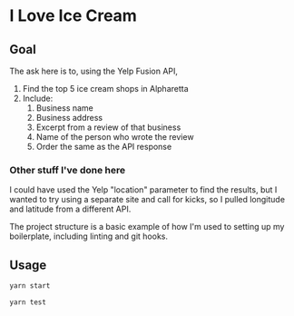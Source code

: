 # I Love Ice Cream

## Goal

The ask here is to, using the Yelp Fusion API,

1. Find the top 5 ice cream shops in Alpharetta
2. Include:
   1. Business name
   2. Business address
   3. Excerpt from a review of that business
   4. Name of the person who wrote the review
   5. Order the same as the API response

### Other stuff I've done here

I could have used the Yelp "location" parameter to find the results, but I wanted to try using a separate site and call for kicks, so I pulled longitude and latitude from a different API.

The project structure is a basic example of how I'm used to setting up my boilerplate, including linting and git hooks.

## Usage

```cmd
yarn start
```

```cmd
yarn test
```

